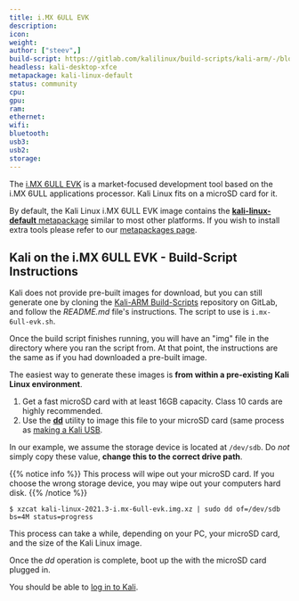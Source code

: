 ```yaml
---
title: i.MX 6ULL EVK
description:
icon:
weight:
author: ["steev",]
build-script: https://gitlab.com/kalilinux/build-scripts/kali-arm/-/blob/master/i.mx-6ull-evk.sh
headless: kali-desktop-xfce
metapackage: kali-linux-default
status: community
cpu:
gpu:
ram:
ethernet:
wifi:
bluetooth:
usb3:
usb2:
storage:
---
```


<!-- @steev: TODO: This is a community contributed image, so we don't know that much about it, nor do we test it. -->

The [i.MX 6ULL EVK](https://www.nxp.com/design/development-boards/i-mx-evaluation-and-development-boards/evaluation-kit-for-the-i-mx-6ull-and-6ulz-applications-processor:MCIMX6ULL-EVK) is a market-focused development tool based on the i.MX 6ULL applications processor. Kali Linux fits on a microSD card for it.

By default, the Kali Linux i.MX 6ULL EVK image contains the [**kali-linux-default** metapackage](/docs/general-use/metapackages/) similar to most other platforms. If you wish to install extra tools please refer to our [metapackages page](/docs/general-use/metapackages/).

## Kali on the i.MX 6ULL EVK - Build-Script Instructions

Kali does not provide pre-built images for download, but you can still generate one by cloning the [Kali-ARM Build-Scripts](https://gitlab.com/kalilinux/build-scripts/kali-arm) repository on GitLab, and follow the _README.md_ file's instructions. The script to use is `i.mx-6ull-evk.sh`.

Once the build script finishes running, you will have an "img" file in the directory where you ran the script from. At that point, the instructions are the same as if you had downloaded a pre-built image.

The easiest way to generate these images is **from within a pre-existing Kali Linux environment**.

1. Get a fast microSD card with at least 16GB capacity. Class 10 cards are highly recommended.
2. Use the **[dd](https://packages.debian.org/testing/dd)** utility to image this file to your microSD card (same process as [making a Kali USB](/docs/usb/live-usb-install-with-windows/).

In our example, we assume the storage device is located at `/dev/sdb`. Do _not_ simply copy these value, **change this to the correct drive path**.

{{% notice info %}}
This process will wipe out your microSD card. If you choose the wrong storage device, you may wipe out your computers hard disk.
{{% /notice %}}

```console
$ xzcat kali-linux-2021.3-i.mx-6ull-evk.img.xz | sudo dd of=/dev/sdb bs=4M status=progress
```

This process can take a while, depending on your PC, your microSD card, and the size of the Kali Linux image.

<!-- @steev: TODO: mention the jumper settings according to the documentation once @1y gets back to me about the questions I have. -->

Once the _dd_ operation is complete, boot up the with the microSD card plugged in.

You should be able to [log in to Kali](/docs/introduction/default-credentials/).
